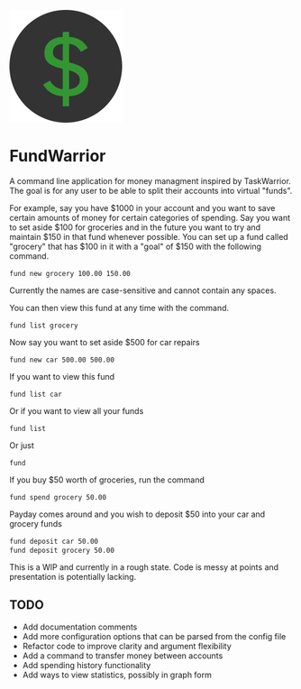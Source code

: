 ![fundwarrior logo](./fundwarrior.png)
# FundWarrior

A command line application for money managment inspired
by TaskWarrior. The goal is for any user to be able to
split their accounts into virtual "funds".

For example, say you have $1000 in your account and you
want to save certain amounts of money for certain categories
of spending. Say you want to set aside $100 for groceries and
in the future you want to try and maintain $150 in that fund
whenever possible. You can set up a fund called "grocery" that has
$100 in it with a "goal" of $150 with the following command.

```
fund new grocery 100.00 150.00
```

Currently the names are case-sensitive and cannot
contain any spaces.

You can then view this fund at any time with the command.

```
fund list grocery
```

Now say you want to set aside $500 for car repairs

```
fund new car 500.00 500.00
```

If you want to view this fund

```
fund list car
```

Or if you want to view all your funds

```
fund list
```

Or just

```
fund
```

If you buy $50 worth of groceries, run the command

```
fund spend grocery 50.00
```

Payday comes around and you wish to deposit $50 into your car and grocery funds

```
fund deposit car 50.00
fund deposit grocery 50.00
```

This is a WIP and currently in a rough state. Code is messy at points and presentation is potentially lacking.

## TODO

- Add documentation comments
- Add more configuration options that can be parsed from the config file
- Refactor code to improve clarity and argument flexibility
- Add a command to transfer money between accounts
- Add spending history functionality
- Add ways to view statistics, possibly in graph form